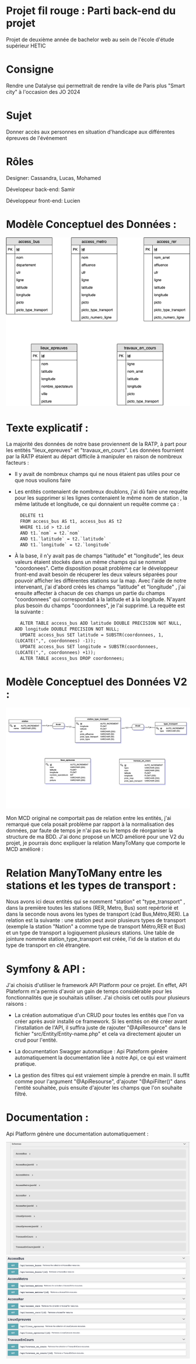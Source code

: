 # Projet fil rouge : Parti back-end du projet

Projet de deuxième année de bachelor web au sein de l'école d'étude supérieur HETIC

# Consigne

Rendre une Datalyse qui permettrait de rendre la ville de Paris plus "Smart city" à l'occasion des JO 2024

# Sujet

Donner accès aux personnes en situation d'handicape aux différentes épreuves de l'événement

# Rôles

Designer: Cassandra, Lucas, Mohamed

Dévelopeur back-end: Samir

Développeur front-end: Lucien

# Modèle Conceptuel des Données :

![alt text](https://raw.githubusercontent.com/ChalalSamir/fil_rouge/master/MCD.png)


# Texte explicatif :

La majorité des données de notre base proviennent de la RATP, à part pour les entités "lieux_epreuves" et "travaux_en_cours". Les données fournient par la RATP étaient au départ difficile à manipuler en raison de nombreux facteurs : 

- Il y avait de nombreux champs qui ne nous étaient pas utiles pour ce que nous voulions faire

- Les entités contenaient de nombreux doublons, j'ai dû faire une requête pour les supprimer si les lignes contenaient le même nom de station , la même latitude et longitude, ce qui donnaient un requête comme ça :

        DELETE t1 
        FROM access_bus AS t1, access_bus AS t2
        WHERE t1.id > t2.id
        AND t1.`nom` = t2.`nom`
        AND t1.`latitude` = t2.`latitude`
        AND t1.`longitude` = t2.`longitude`
    
- À la base, il n'y avait pas de champs "latitude" et "longitude", les deux valeurs étaient stockés dans un même champs qui se nommait "coordonees". Cette disposition posait problème car le développeur front-end avait besoin de récuperer les deux valeurs séparées pour pouvoir afficher les différentes stations sur la map. Avec l'aide de notre intervenant, j'ai d'abord créés les champs "latitude" et "longitude" , j'ai ensuite affecter à chacun de ces champs un partie du champs "coordonnees" qui correspondait à la latitude et à la longitude. N'ayant plus besoin du champs "coordonnees", je l'ai supprimé. La requête est la suivante : 

        ALTER TABLE access_bus ADD latitude DOUBLE PRECISION NOT NULL, ADD longitude DOUBLE PRECISION NOT NULL;
        UPDATE access_bus SET latitude = SUBSTR(coordonnees, 1, (LOCATE(",", coordonnees) -1));
        UPDATE access_bus SET longitude = SUBSTR(coordonnees, (LOCATE(",", coordonnees) +1));
        ALTER TABLE access_bus DROP coordonnees;
        
        
# Modèle Conceptuel des Données V2 :

![alt text](https://raw.githubusercontent.com/ChalalSamir/fil_rouge/master/MCDV2.png)


Mon MCD original ne comportait pas de relation entre les entités, j'ai remarqué que cela posait problème par rapport à la normalisation des données, par faute de temps je n'ai pas eu le temps de réorganiser la structure de ma BDD. J'ai donc proposé un MCD amélioré pour une V2 du projet, je pourrais donc expliquer la relation ManyToMany que comporte le MCD amélioré : 

# Relation ManyToMany entre les stations et les types de transport : 

Nous avons ici deux entités qui se nomment "station" et "type_transport" , dans la première toutes les stations (RER, Metro, Bus) sont repértorié et dans la seconde nous avons les types de transport (càd Bus,Métro,RER). La relation est la suivante : une station peut avoir plusieurs types de transport (exemple la station "Nation" a comme type de transport Métro,RER et Bus) et un type de transport a logiquement plusieurs stations. Une table de jointure nommée station_type_transport est créée, l'id de la station et du type de transport en clé étrangère. 

# Symfony & API :

J'ai choisis d'utiliser le framework API Platform pour ce projet. En effet, API Plateform m'a permis d'avoir un gain de temps considérable pour les fonctionnalités que je souhaitais utiliser. J'ai choisis cet outils pour plusieurs raisons :

- La création automatique d'un CRUD pour toutes les entités que l'on va créer après avoir installé ce framework. Si les entités on été créer avant l'installation de l'API, il suffira juste de rajouter "@ApiResource" dans le fichier "src/Entity/Entity-name.php" et cela va directement ajouter un crud pour l'entité. 

- La documentation Swagger automatique : Api Plateform génère automatiquement la documentation liée à notre Api, ce qui est vraiment pratique.

- La gestion des filtres qui est vraiement simple à prendre en main. Il suffit comme pour l'argument "@ApiResourse", d'ajouter "@ApiFilter()" dans l'entité souhaitée, puis ensuite d'ajouter les champs que l'on souhaite filtré.

# Documentation :

Api Platform génère une documentation automatiquement :

![alt text](https://raw.githubusercontent.com/ChalalSamir/fil_rouge/master/doc1.png)
![alt text](https://raw.githubusercontent.com/ChalalSamir/fil_rouge/master/doc2.png)

